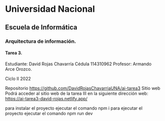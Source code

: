 # Universidad Nacional 
## Escuela de Informática 
### Arquitectura de información.

#### Tarea 3.

Estudiante: 
David Rojas Chavarría
Cédula
114310962
Profesor:
Armando Arce Orozco.

Ciclo II 2022

Repositorio
	https://github.com/DavidRojasChavarriaUNA/ai-tarea3
Sitio web
Podrá acceder al sitio web de la tarea III en la siguiente dirección web:
	https://ai-tarea3-david-rojas.netlify.app/
	
para instalar el proyecto ejecutar el comando
npm i
 para ejecutar el proyecto ejecutar el comando 
npm run dev